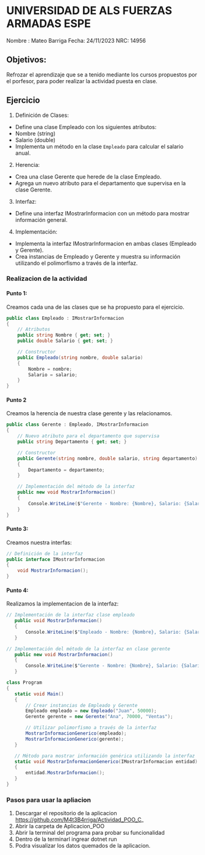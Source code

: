 # UNIVERSIDAD DE ALS FUERZAS ARMADAS ESPE 
Nombre : Mateo Barriga 
Fecha: 24/11/2023
NRC: 14956
## Objetivos: 
Refrozar el aprendizaje que se a tenido mediante los cursos propuestos por el porfesor, para poder realizar la actividad puesta en clase. 

## Ejercicio 
1. Definición de Clases:
- Define una clase Empleado con los siguientes atributos:
- Nombre (string)
- Salario (double)
- Implementa un método en la clase `Empleado` para calcular el salario anual.
2. Herencia:
- Crea una clase Gerente que herede de la clase Empleado.
- Agrega un nuevo atributo para el departamento que supervisa en la clase Gerente.
3. Interfaz:
- Define una interfaz IMostrarInformacion con un método para mostrar información
general.
4. Implementación:
- Implementa la interfaz IMostrarInformacion en ambas clases (Empleado y Gerente).
- Crea instancias de Empleado y Gerente y muestra su información utilizando el
polimorfismo a través de la interfaz.

### Realizacion de la actividad 
#### Punto 1:
Creamos cada una de las clases que se ha propuesto para el ejercicio. 
```c#
public class Empleado : IMostrarInformacion
{
    // Atributos
    public string Nombre { get; set; }
    public double Salario { get; set; }

    // Constructor
    public Empleado(string nombre, double salario)
    {
        Nombre = nombre;
        Salario = salario;
    }
}
```
#### Punto 2
Creamos la herencia de nuestra clase gerente y las relacionamos. 

```c#
public class Gerente : Empleado, IMostrarInformacion
{
    // Nuevo atributo para el departamento que supervisa
    public string Departamento { get; set; }

    // Constructor
    public Gerente(string nombre, double salario, string departamento) : base(nombre, salario)
    {
        Departamento = departamento;
    }

    // Implementación del método de la interfaz
    public new void MostrarInformacion()
    {
        Console.WriteLine($"Gerente - Nombre: {Nombre}, Salario: {Salario:C}, Salario Anual: {CalcularSalarioAnual():C}, Departamento: {Departamento}");
    }
}
```
#### Punto 3:
Creamos nuestra interfas: 
```C#
// Definición de la interfaz
public interface IMostrarInformacion
{
    void MostrarInformacion();
}
```
#### Punto 4:
 Realizamos la implementacion de la interfaz: 
 ```C#
 // Implementación de la interfaz clase empleado 
    public void MostrarInformacion()
    {
        Console.WriteLine($"Empleado - Nombre: {Nombre}, Salario: {Salario:C}, Salario Anual: {CalcularSalarioAnual():C}");
    }

 // Implementación del método de la interfaz en clase gerente
    public new void MostrarInformacion()
    {
        Console.WriteLine($"Gerente - Nombre: {Nombre}, Salario: {Salario:C}, Salario Anual: {CalcularSalarioAnual():C}, Departamento: {Departamento}");
    }

class Program
{
    static void Main()
    {
        // Crear instancias de Empleado y Gerente
        Empleado empleado = new Empleado("Juan", 50000);
        Gerente gerente = new Gerente("Ana", 70000, "Ventas");

        // Utilizar polimorfismo a través de la interfaz
        MostrarInformacionGenerico(empleado);
        MostrarInformacionGenerico(gerente);
    }

    // Método para mostrar información genérica utilizando la interfaz
    static void MostrarInformacionGenerico(IMostrarInformacion entidad)
    {
        entidad.MostrarInformacion();
    }
}
```
### Pasos para usar la apliacion 
1. Descargar el repositorio de la aplicacion
https://github.com/M4t3B4rriga/Actividad_POO_C_
2.  Abrir la carpeta de Aplicacion_POO
3. Abrir la terminal del programa para probar su funcionalidad 
4. Dentro de la terminarl ingrear dotnet run 
5. Podra visualizar los datos quemados de la aplicacion. 